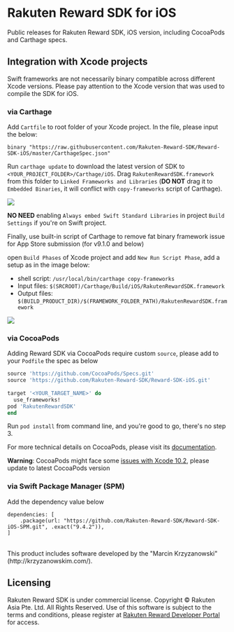 # Rakuten Reward SDK for iOS

Public releases for Rakuten Reward SDK, iOS version, including CocoaPods and Carthage specs.

## Integration with Xcode projects

Swift frameworks are not necessarily binary compatible across different Xcode versions. Please pay attention to the Xcode version that was used to compile the SDK for iOS.

### via Carthage

Add `Cartfile` to root folder of your Xcode project. In the file, please input the below:

```
binary "https://raw.githubusercontent.com/Rakuten-Reward-SDK/Reward-SDK-iOS/master/CarthageSpec.json"
```

Run `carthage update` to download the latest version of SDK to `<YOUR_PROJECT_FOLDER>/Carthage/iOS`. Drag `RakutenRewardSDK.framework` from this folder to `Linked Frameworks and Libraries` (**DO NOT** drag it to `Embedded Binaries`, it will conflict with `copy-frameworks` script of Carthage).

![](./docs/images/linked-frameworks.png)

**NO NEED** enabling `Always embed Swift Standard Libraries` in project `Build Settings` if you're on Swift project.

Finally, use built-in script of Carthage to remove fat binary framework issue for App Store submission (for v9.1.0 and below) 

open `Build Phases` of Xcode project and add `New Run Script Phase`, add a setup as in the image below:
- shell script: `/usr/local/bin/carthage copy-frameworks`
- Input files: `$(SRCROOT)/Carthage/Build/iOS/RakutenRewardSDK.framework`
- Output files: `$(BUILD_PRODUCT_DIR)/$(FRAMEWORK_FOLDER_PATH)/RakutenRewardSDK.framework`  

![](./docs/images/run-script-copy-frameworks.png)

### via CocoaPods

Adding Reward SDK via CocoaPods require custom `source`, please add to your `Podfile` the spec as below

```ruby
source 'https://github.com/CocoaPods/Specs.git'
source 'https://github.com/Rakuten-Reward-SDK/Reward-SDK-iOS.git'
 
target '<YOUR_TARGET_NAME>' do
  use_frameworks!
pod 'RakutenRewardSDK'
end
```

Run `pod install` from command line, and you're good to go, there's no step 3.

For more technical details on CocoaPods, please visit its [documentation](https://guides.cocoapods.org/using/using-cocoapods).

**Warning**: CocoaPods might face some [issues with Xcode 10.2](https://github.com/CocoaPods/CocoaPods/issues/8458), please update to latest CocoaPods version

### via Swift Package Manager (SPM)

Add the dependency value below

```
dependencies: [
    .package(url: "https://github.com/Rakuten-Reward-SDK/Reward-SDK-iOS-SPM.git", .exact("9.4.2")),
]
```

<br>
This product includes software developed by the "Marcin Krzyzanowski" (http://krzyzanowskim.com/).

## Licensing

Rakuten Reward SDK is under commercial license. Copyright © Rakuten Asia Pte. Ltd. All Rights Reserved. Use of this software is subject to the terms and conditions, please register at [Rakuten Reward Developer Portal](https://developer.reward.gl.rakuten.co.jp/main) for access.
